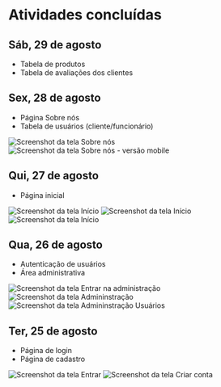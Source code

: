 # Atividades concluídas

## Sáb, 29 de agosto

- Tabela de produtos
- Tabela de avaliações dos clientes

## Sex, 28 de agosto

- Página Sobre nós
- Tabela de usuários (cliente/funcionário)

![Screenshot da tela Sobre nós](https://i.imgur.com/9OYp0QF.png)
![Screenshot da tela Sobre nós - versão mobile](https://i.imgur.com/hTiJ1Hw.png)

## Qui, 27 de agosto

- Página inicial

![Screenshot da tela Início](https://i.imgur.com/10r3ecU.png)
![Screenshot da tela Início](https://i.imgur.com/0IwN6ak.png)
![Screenshot da tela Início](https://i.imgur.com/8JGcSQd.png)

## Qua, 26 de agosto
- Autenticação de usuários
- Área administrativa

![Screenshot da tela Entrar na administração](https://i.imgur.com/HfibP76.png)
![Screenshot da tela Admininstração](https://i.imgur.com/GWlrfWs.png)
![Screenshot da tela Admininstração Usuários](https://i.imgur.com/YwBIfZ7.png)

## Ter, 25 de agosto
- Página de login
- Página de cadastro

![Screenshot da tela Entrar](https://i.imgur.com/UM9kbPH.png)
![Screenshot da tela Criar conta](https://i.imgur.com/IzOSalH.png)
